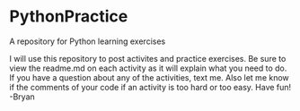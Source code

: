 # PythonPractice
A repository for Python learning exercises

I will use this repository to post activites and practice exercises. Be sure to view the readme.md on each
activity as it will explain what you need to do. If you have a question about any of the activities,
text me. Also let me know if the comments of your code if an activity is too hard or too easy.
Have fun! -Bryan